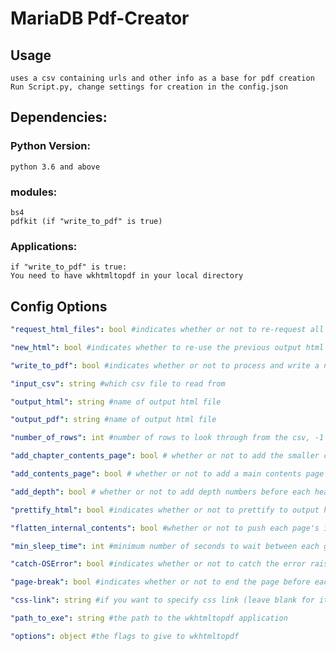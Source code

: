 # MariaDB Pdf-Creator

## Usage
    uses a csv containing urls and other info as a base for pdf creation
    Run Script.py, change settings for creation in the config.json

## Dependencies:
### Python Version: 
    python 3.6 and above

### modules:
    bs4
    pdfkit (if "write_to_pdf" is true)

### Applications:
    if "write_to_pdf" is true:
    You need to have wkhtmltopdf in your local directory

## Config Options
```yaml
"request_html_files": bool #indicates whether or not to re-request all html files

"new_html": bool #indicates whether to re-use the previous output html file for pdf generation or to create a new one

"write_to_pdf": bool #indicates whether or not to process and write a new pdf file

"input_csv": string #which csv file to read from

"output_html": string #name of output html file

"output_pdf": string #name of output html file

"number_of_rows": int #number of rows to look through from the csv, -1 to do all rows

"add_chapter_contents_page": bool # whether or not to add the smaller chapter contents page  -- TODO --

"add_contents_page": bool # whether or not to add a main contents page

"add_depth": bool # whether or not to add depth numbers before each header

"prettify_html": bool #indicates whether or not to prettify to output html -- BREAKS SOME FORMATTING, KEEP FALSE

"flatten_internal_contents": bool #whether or not to push each page's internal contents to the left (false sometimes leads to text overlap)

"min_sleep_time": int #minimum number of seconds to wait between each get request

"catch-OSError": bool #indicates whether or not to catch the error raised by pdf (currently always raises an error)

"page-break": bool #indicates whether or not to end the page before each new pdf file (probably sucks with the new headers - haven't tested)

"css-link": string #if you want to specify css link (leave blank for it to find and fill in automatically)

"path_to_exe": string #the path to the wkhtmltopdf application

"options": object #the flags to give to wkhtmltopdf
```